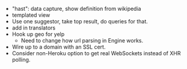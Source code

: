 
* "hast": data capture, show definition from wikipedia
* templated view
* Use one suggestor, take top result, do queries for that.
* add in translators
* Hook up geo for yelp
    * Need to change how url parsing in Engine works.
* Wire up to a domain with an SSL cert.
* Consider non-Heroku option to get real WebSockets instead of XHR polling.
